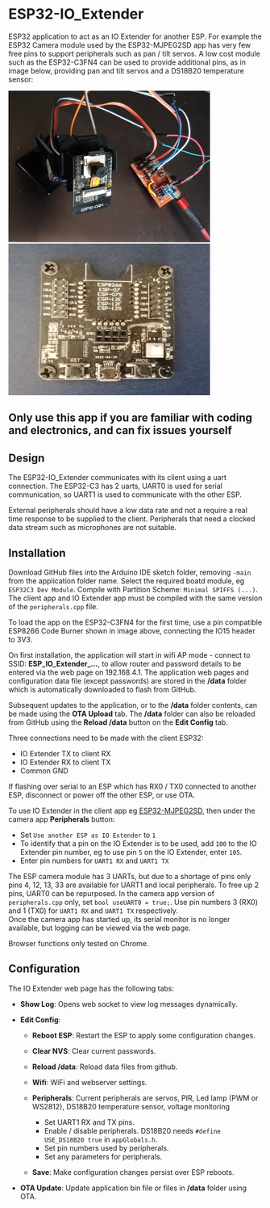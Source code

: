 # ESP32-IO_Extender

ESP32 application to act as an IO Extender for another ESP. For example the ESP32 Camera module used by the ESP32-MJPEG2SD app has very few free pins to support peripherals such as pan / tilt servos. A low cost module such as the ESP32-C3FN4 can be used to provide additional pins, as in image below, providing pan and tilt servos and a DS18B20 temperature sensor:

<img src="extras/espcam.jpg" width="400" height="300"> <img src="extras/codeburner.jpg" width="400" height="300">  

## Only use this app if you are familiar with coding and electronics, and can fix issues yourself

## Design

The ESP32-IO_Extender communicates with its client using a uart connection. The ESP32-C3 has 2 uarts, UART0 is used for serial communication, so UART1 is used to communicate with the other ESP. 

External peripherals should have a low data rate and not a require a real time response to be supplied to the client. Peripherals that need a clocked data stream such as microphones are not suitable.

## Installation

Download GitHub files into the Arduino IDE sketch folder, removing `-main` from the application folder name.
Select the required boatd module, eg `ESP32C3 Dev Module`.
Compile with Partition Scheme: `Minimal SPIFFS (...)`. 
 The client app and IO Extender app must be compiled with the same version of the `peripherals.cpp` file.

To load the app on the ESP32-C3FN4 for the first time, use a pin compatible ESP8266 Code Burner shown in image above, connecting the IO15 header to 3V3. 

On first installation, the application will start in wifi AP mode - connect to SSID: **ESP_IO_Extender_...**, to allow router and password details to be entered via the web page on 192.168.4.1. The application web pages and configuration data file (except passwords) are stored in the **/data** folder which is automatically downloaded to flash from GitHub. 

Subsequent updates to the application, or to the **/data** folder contents, can be made using the **OTA Upload** tab. The **/data** folder can also be reloaded from GitHub using the **Reload /data** button on the **Edit Config** tab.

Three connections need to be made with the client ESP32:
* IO Extender TX to client RX
* IO Extender RX to client TX
* Common GND

If flashing over serial to an ESP which has RX0 / TX0 connected to another ESP, disconnect or power off the other ESP, or use OTA.

To use IO Extender in the client app eg [ESP32-MJPEG2SD](https://github.com/s60sc/ESP32-CAM_MJPEG2SD), then under the camera app **Peripherals** button:
* Set `Use another ESP as IO Extender` to `1`
* To identify that a pin on the IO Extender is to be used, add `100` to the IO Extender pin number, eg to use pin `5` on the IO Extender, enter `105`.
* Enter pin numbers for `UART1 RX` and `UART1 TX`

The ESP camera module has 3 UARTs, but due to a shortage of pins only pins 4, 12, 13, 33 are available for UART1 and local peripherals. To free up 2 pins, UART0 can be repurposed. In the camera app version of `peripherals.cpp` only, set `bool useUART0 = true;`. Use pin numbers 3 (RX0) and 1 (TX0) for `UART1 RX` and `UART1 TX` respectively.  
Once the camera app has started up, its serial monitor is no longer available, but logging can be viewed via the web page.

Browser functions only tested on Chrome.


## Configuration

The IO Extender web page has the following tabs:

* **Show Log**: Opens web socket to view log messages dynamically.

* **Edit Config**:

  * **Reboot ESP**: Restart the ESP to apply some configuration changes.

  * **Clear NVS**: Clear current passwords.

  * **Reload /data**: Reload data files from github.

  * **Wifi**: WiFi and webserver settings.

  * **Peripherals**: Current peripherals are servos, PIR, Led lamp (PWM or WS2812), DS18B20 temperature sensor, voltage monitoring
      * Set UART1 RX and TX pins.
      * Enable / disable peripherals. DS18B20 needs `#define USE_DS18B20 true` in `appGlobals.h`.
      * Set pin numbers used by peripherals.
      * Set any parameters for peripherals.

  * **Save**: Make configuration changes persist over ESP reboots.

* **OTA Update**: Update application bin file or files in **/data** folder using OTA.